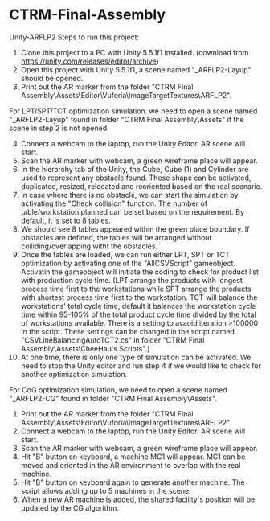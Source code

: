 # CTRM-Final-Assembly
 Unity-ARFLP2
Steps to run this project: 
1. Clone this project to a PC with Unity 5.5.1f1 installed. (download from https://unity.com/releases/editor/archive)
2. Open this project with Unity 5.5.1f1, a scene named "_ARFLP2-Layup" should be opened.
3. Print out the AR marker from the folder "CTRM Final Assembly\Assets\Editor\Vuforia\ImageTargetTextures\ARFLP2".

For LPT/SPT/TCT optimization simulation. we need to open a scene named "_ARFLP2-Layup" found in folder "CTRM Final Assembly\Assets" if the scene in step 2 is not opened.

4. Connect a webcam to the laptop, run the Unity Editor. AR scene will start.
5. Scan the AR marker with webcam, a green wireframe place will appear.
6. In the hierarchy tab of the Unity, the Cube, Cube (1) and Cylinder are used to represent any obstacle found. These shape can be activated, duplicated, resized, relocated and reoriented based on the real scenario.
7. In case where there is no obstacle, we can start the simulation by activating the "Check collision" function. The number of table/workstation planned can be set based on the requirement. By default, it is set to 8 tables. 
8. We should see 8 tables appeared within the green place boundary. If obstacles are defined, the tables will be arranged without colliding/overlapping witht the obstacles.
9. Once the tables are loaded, we can run either LPT, SPT or TCT optimization by activating one of the "AllCSVScript" gameobject. Activatin the gameobject will initiate the coding to check for product list with production cycle time. (LPT arrange the products with longest process time first to the workstations while SPT arrange the products with shortest process time first to the workstation. TCT will balance the workstations' total cycle time, default it balances the workstation cycle time within 95-105% of the total product cycle time divided by the total of workstations available. There is a setting to avaoid iteration >100000 in the script. These settings can be changed in the script named "CSVLineBalancingAutoTCT2.cs" in folder "CTRM Final Assembly\Assets\CheeHau's Scripts".)
10. At one time, there is only one type of simulation can be activated. We need to stop the Unity editor and run step 4 if we would like to check for another optimization simulation.

For CoG optimization simulation, we need to open a scene named "_ARFLP2-CG" found in folder "CTRM Final Assembly\Assets". 
1. Print out the AR marker from the folder "CTRM Final Assembly\Assets\Editor\Vuforia\ImageTargetTextures\ARFLP2".
2. Connect a webcam to the laptop, run the Unity Editor. AR scene will start.
3. Scan the AR marker with webcam, a green wireframe place will appear.
4. Hit "B" button on keyboard, a machine MC1 will appear. MC1 can be moved and oriented in the AR environment to overlap with the real machine.
5. Hit "B" button on keyboard again to generate another machine. The script allows adding up to 5 machines in the scene.
6. When a new AR machine is added, the shared facility's position will be updated by the CG algorithm.

